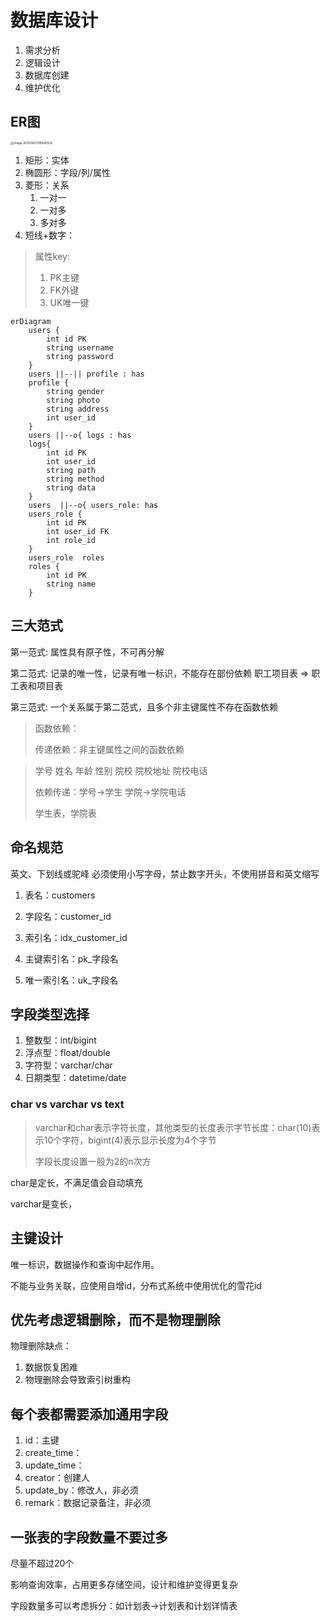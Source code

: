 # 数据库设计

1. 需求分析
2. 逻辑设计
3. 数据库创建
4. 维护优化

## ER图

<img src="./images/image-20250603195641924.png" alt="image-20250603195641924" style="zoom:33%;" />



1. 矩形：实体
2. 椭圆形：字段/列/属性
3. 菱形：关系
    1. 一对一
    2. 一对多
    3. 多对多
4. 短线+数字：

> 属性key: 
>
> 1. PK主键
> 2. FK外键
> 3. UK唯一键

```mermaid
erDiagram
	users {
		int id PK
		string username
		string password
	}
	users ||--|| profile : has
	profile {
		string gender
		string photo
		string address
		int user_id
	}
	users ||--o{ logs : has
	logs{
		int id PK
		int user_id
		string path
		string method
		string data
	}
	users  ||--o{ users_role: has
	users_role {
		int id PK
		int user_id FK
		int role_id
	}
	users_role  roles
	roles {
		int id PK
		string name
	}
```

## 三大范式

第一范式: 属性具有原子性，不可再分解

第二范式: 记录的唯一性，记录有唯一标识，不能存在部份依赖
职工项目表 => 职工表和项目表

第三范式: 一个关系属于第二范式，且多个非主键属性不存在函数依赖

> 函数依赖：
>
> 传递依赖：非主键属性之间的函数依赖

> 学号 姓名 年龄 性别 院校 院校地址 院校电话
>
> 依赖传递：学号->学生
> 学院->学院电话
>
> 学生表，学院表



## 命名规范

英文、下划线或驼峰
必须使用小写字母，禁止数字开头，不使用拼音和英文缩写

1. 表名：customers
2. 字段名：customer_id



1. 索引名：idx_customer_id
2. 主键索引名：pk_字段名
3. 唯一索引名：uk_字段名



## 字段类型选择

1. 整数型：int/bigint
2. 浮点型：float/double
3. 字符型：varchar/char
4. 日期类型：datetime/date



### char vs varchar vs text

> varchar和char表示字符长度，其他类型的长度表示字节长度：char(10)表示10个字符，bigint(4)表示显示长度为4个字节
>
> 字段长度设置一般为2的n次方

char是定长，不满足值会自动填充

varchar是变长，

## 主键设计

唯一标识，数据操作和查询中起作用。

不能与业务关联，应使用自增id，分布式系统中使用优化的雪花id

## 优先考虑逻辑删除，而不是物理删除

物理删除缺点：

1. 数据恢复困难
2. 物理删除会导致索引树重构



## 每个表都需要添加通用字段

1. id：主键
2. create_time：
3. update_time：
4. creator：创建人
5. update_by：修改人，非必须
6. remark：数据记录备注，非必须

## 一张表的字段数量不要过多

尽量不超过20个

影响查询效率，占用更多存储空间，设计和维护变得更复杂

字段数量多可以考虑拆分：如计划表->计划表和计划详情表

